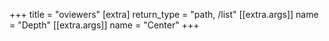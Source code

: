 +++
title = "oviewers"
[extra]
return_type = "path, /list"
[[extra.args]]
name = "Depth"
[[extra.args]]
name = "Center"
+++